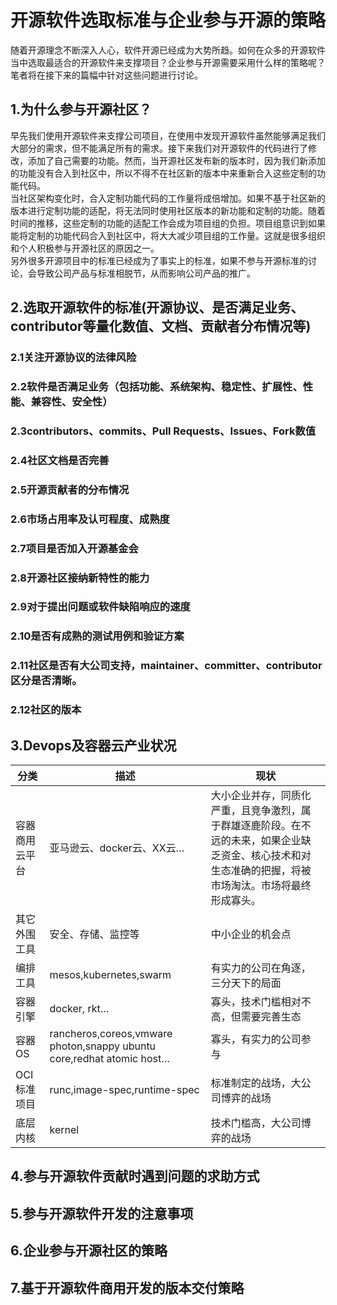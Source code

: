 # 开源软件选取标准与企业参与开源的策略
随着开源理念不断深入人心，软件开源已经成为大势所趋。如何在众多的开源软件当中选取最适合的开源软件来支撑项目？企业参与开源需要采用什么样的策略呢？笔者将在接下来的篇幅中针对这些问题进行讨论。
## 1.为什么参与开源社区？
早先我们使用开源软件来支撑公司项目，在使用中发现开源软件虽然能够满足我们大部分的需求，但不能满足所有的需求。接下来我们对开源软件的代码进行了修改，添加了自己需要的功能。然而，当开源社区发布新的版本时，因为我们新添加的功能没有合入到社区中，所以不得不在社区新的版本中来重新合入这些定制的功能代码。<br>
当社区架构变化时，合入定制功能代码的工作量将成倍增加。如果不基于社区新的版本进行定制功能的适配，将无法同时使用社区版本的新功能和定制的功能。随着时间的推移，这些定制的功能的适配工作会成为项目组的负担。项目组意识到如果能将定制的功能代码合入到社区中，将大大减少项目组的工作量。这就是很多组织和个人积极参与开源社区的原因之一。<br>
另外很多开源项目中的标准已经成为了事实上的标准，如果不参与开源标准的讨论，会导致公司产品与标准相脱节，从而影响公司产品的推广。<br>
## 2.选取开源软件的标准(开源协议、是否满足业务、contributor等量化数值、文档、贡献者分布情况等)
### 2.1关注开源协议的法律风险
### 2.2软件是否满足业务（包括功能、系统架构、稳定性、扩展性、性能、兼容性、安全性）
### 2.3contributors、commits、Pull Requests、Issues、Fork数值
### 2.4社区文档是否完善
### 2.5开源贡献者的分布情况
### 2.6市场占用率及认可程度、成熟度
### 2.7项目是否加入开源基金会
### 2.8开源社区接纳新特性的能力
### 2.9对于提出问题或软件缺陷响应的速度
### 2.10是否有成熟的测试用例和验证方案
### 2.11社区是否有大公司支持，maintainer、committer、contributor区分是否清晰。
### 2.12社区的版本

## 3.Devops及容器云产业状况

| 分类 | 描述 | 现状 |
| ---------------------------------------- | ---------------------------------------- | ---------------------------------------- |
| 容器商用云平台 | 亚马逊云、docker云、XX云… | 大小企业并存，同质化严重，且竞争激烈，属于群雄逐鹿阶段。在不远的未来，如果企业缺乏资金、核心技术和对生态准确的把握，将被市场淘汰。市场将最终形成寡头。|
| 其它外围工具 | 安全、存储、监控等 | 中小企业的机会点 |
| 编排工具 | mesos,kubernetes,swarm | 有实力的公司在角逐，三分天下的局面 |
| 容器引擎 | docker, rkt… | 寡头，技术门槛相对不高，但需要完善生态 |
| 容器OS | rancheros,coreos,vmware photon,snappy ubuntu core,redhat atomic host… | 寡头，有实力的公司参与 |
| OCI标准项目 | runc,image-spec,runtime-spec | 标准制定的战场，大公司博弈的战场 |
| 底层内核 | kernel | 技术门槛高，大公司博弈的战场 |

## 4.参与开源软件贡献时遇到问题的求助方式
## 5.参与开源软件开发的注意事项
## 6.企业参与开源社区的策略
## 7.基于开源软件商用开发的版本交付策略
